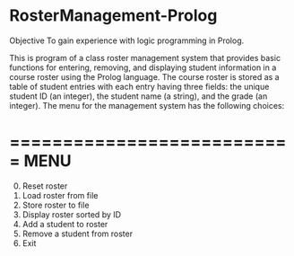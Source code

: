 # RosterManagement-Prolog


Objective
To gain experience with logic programming in Prolog. 

This is program of a class roster management system that provides basic functions for 
entering, removing, and displaying student information in a course roster using the 
Prolog language. The course roster is stored as a table of student entries with each entry
having three fields: the unique student ID (an integer), the student name (a string), and the
grade (an integer). The menu for the management system has the following choices:


===========================
MENU
===========================
0. Reset roster
1. Load roster from file
2. Store roster to file
3. Display roster sorted by ID
4. Add a student to roster
5. Remove a student from roster
6. Exit
